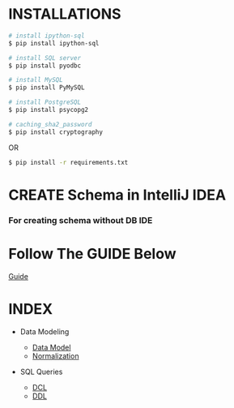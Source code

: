# INSTALLATIONS

```bash
# install ipython-sql
$ pip install ipython-sql

# install SQL server
$ pip install pyodbc

# install MySQL
$ pip install PyMySQL

# install PostgreSQL
$ pip install psycopg2

# caching_sha2_password
$ pip install cryptography
```


OR

```bash
$ pip install -r requirements.txt
```

# CREATE Schema in IntelliJ IDEA
### For creating schema without DB IDE

# Follow The GUIDE Below
[Guide](Guide.ipynb)

# INDEX
- Data Modeling
  - [Data Model](Data-Model.ipynb)
  - [Normalization](Normalization.ipynb) 

- SQL Queries
  - [DCL](DCL.ipynb)
  - [DDL](DDL.ipynb)